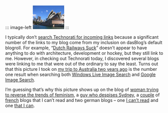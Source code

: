 ::: image-left
[![](TouringSydneyMonday_small.jpg)](TouringSydneyMonday.jpg)
:::

I typically don’t [search Technorati for incoming
links](http://www.technorati.com/search/devhawk.net) because a
significant number of the links to my blog come from my inclusion on
dasBlog’s default blogroll. For example, “[Dutch Railways
Suck](http://www.dredlog.com/nssucks/)” doesn’t appear to have anything
to do with architecture, development or hockey, but they still link to
me. However, in checking out Technorati today, I discovered several
blogs were linking to me that were out of the ordinary to say the least.
Turns out that this picture I took on [my trip to Australia two years
ago](http://devhawk.net/2004/08/15/back-in-all-blacks/) is the number one
result when searching both [Windows Live Image
Search](http://www.live.com/#q=sydney&scope=images) and [Google Image
Search](http://images.google.com/images?q=sydney&hl=en).

I’m guessing that’s why this picture shows up on the blog of [woman
trying to reverse the trends of
feminism](http://ckhnat.blogspot.com/2006/05/cast-it-on-waters.html), a
[guy who despises
Sydney](http://sellinganimage.blogspot.com/2006/05/you-are-plague.html),
a
[couple](http://spaces.msn.com/markopasu/Lists/cns!5E117D8B714C025B!288/)
of [french](http://blogs.aol.fr/mpeyrotte/Rachel/entries/492) blogs that
I can’t read and two german blogs – one [I can’t
read](http://ach-ciao.blogspot.com/2006/05/sydney-im-coming.html) and
one [that I
can](http://daniel-does-madison.blogspot.com/2006/05/visa-incident.html).
